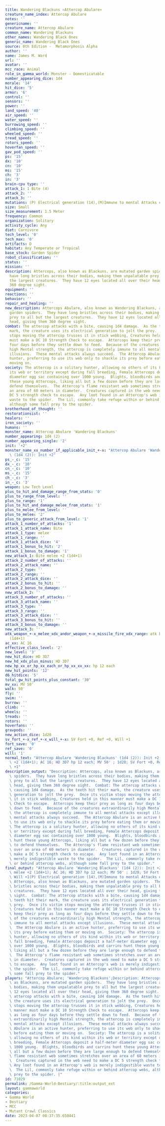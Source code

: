 ```yaml
---
title: Wandering Blackuns «Attercop Abulare»
creature_name_index: Attercop Abulare
notes: ''
genericname: ''
creature_name: Attercop Abulare
common_name: Wandering Blackuns
other_names: Wandering Black Ones
generic_name: Wandering Black Ones
source: 0th Edition -  Metamorphosis Alpha
author: ''
name: James M. Ward
url: ''
avatar: ''
mcc_race: Animal
role_in_gamma_world: Monster - Domesticatable
number_appearing_dice: 1d4
morale: '14'
hit_dice: '5'
armor: '6'
control: ''
sensors: ''
power: ''
land_speed: '40'
air_speed: ''
water_speed: ''
burrowing_speed: ''
climbing_speed: ''
wheeled_speed: ''
tread_speed: ''
rotors_speed: ''
hoverfan_speed: ''
gav_pod_speed: ''
ps: '15'
dx: '10'
cn: '10'
ms: '15'
ch: '3'
in: '3'
brain-cpu type: ''
attack_1: 1 Bite (4)
attack_2: ''
attack_3: ''
mutations: (P) Electrical generation (14),(M)Immune to mental Attacks except Illusion
size: Small
size_measurement: 1.5 Meter
frequency: Common
organization: Solitary
activity_cycle: Any
diet: Carnivore
tech_level: '0'
tech_max: '0'
artifacts: D
habitat: Any Temperate or Tropical
base_stock: Garden Spider
robot_classification: ''
status: ''
mission: ''
description: Attercops, also known as Blackuns, are mutated garden spiders.  They
  have long bristles across their bodies, making them unpalatable prey to all but
  the largest creatures.  They have 12 eyes located all over their head, giving them
  360 degree sight.
equipment: ''
reactions: ''
behavior: ''
repair_and_healing: ''
new_description: Attercops Abulare, also known as Wandering Blackuns, are mutated
  garden spiders.  They have long bristles across their bodies, making them unpalatable
  prey to all but the largest creatures.  They have 12 eyes located all over their
  head, giving them 360 degree sight.
combat: The attercop attacks with a bite, causing 1d4 damage.  As the teeth hit their
  mark, the creature uses its electrical generation to jolt the prey.  Once its victim
  stops moving the attercop trusses it in stick webbing, Creatures held in this manner
  must make a DC 10 Strength Check to escape.  Attercops keep their prey as long as
  four days before they settle down to feed.  Because of the creatures extraordinarily
  high Mental strength, the attercop is completely immune to all mental attacks except
  illusions.  These mental attacks always succeed.  The Attercop Abulare is an active
  hunter, preferring to use its web only to shackle its prey before eating them or
  moving on.
society: The attercop is a solitary hunter, allowing no others of its kind within
  its web or territory except during fall breeding, Female Attercops deposit a half-meter
  diameter egg sac containing over 1000 young.  Blights, bloodbirds and carrins hunt
  these young Attercops, liking all but a few dozen before they are large enough to
  defend themselves.  The Attercop's flame resistant web sometimes stretches over
  an area of 60 meters in diameter.  Creatures captured in the web need to make a
  DC 5 strength check to escape.  Any loot found in an Attercop's web is merely indigestible
  waste to the spider.  The Lil, commonly take refuge within or behind attercop webs,
  although some fall prey to the spider.
brotherhood_of_thought: ''
restorationsist: ''
healers: ''
iron_society: ''
humans: ''
monster_name: Attercop Abulare 'Wandering Blackuns'
number_appearing: 1d4 (2)
number_appearing_single: '2'
init: '+2'
monster_name_xx_number_if_applicable_init_+-x: "Attercop Abulare 'Wandering Blackuns'\
  \ (1d4 (2)): Init +2"
ps_-_c: '15'
dx_-_c: '10'
cn_-_c: '10'
ms_-_c: '15'
ch_-_c: '3'
in_-_c: '3'
weapon: Low Tech Level
plus_to_hit_and_damage_range_from_stats: '0'
plus_to_range_from_level: ''
plus_to_range: '1'
plus_to_hit_and_damage_melee_from_stats: '1'
plus_to_melee_from_level: ''
plus_to_melee: '2'
plus_to_generic_attack_from_level: '1'
attack_1_number_of_attacks: '1'
attack_1_attack_name: Bite
attack_1_type: melee
attack_1_range: ''
attack_1_attack_dice: '4'
attack_1_bonus_to_hit: '2'
attack_1_bonus_to_damage: '1'
new_attack_1: Bite melee +2 (1d4+1)
attack_2_number_of_attacks: ''
attack_2_attack_name: ''
attack_2_type: ''
attack_2_range: ''
attack_2_attack_dice: ''
attack_2_bonus_to_hit: ''
attack_2_bonus_to_damage: ''
new_attack_2: ''
attack_3_number_of_attacks: ''
attack_3_attack_name: ''
attack_3_type: ''
attack_3_range: ''
attack_3_attack_dice: ''
attack_3_bonus_to_hit: ''
attack_3_bonus_to_damage: ''
new_attack_3: ''
atk_weapon_+-x_melee_xdx_andor_weapon_+-x_missile_fire_xdx_range: atk bite melee +2
  (1d4+1)
ac_xx: AC 16
effective_class_level: '2'
new_level: '3'
new_hit_dice: HD 3D7
new_hd_xdx_plus_minus: HD 3D7
new_hp_xx_or_hp_xx_each_or_hp_xx_xx_xx: hp 12 each
new_hit_points: '12'
d6_hitdice: '5'
total_gw_hit_points_plus_constant: '30'
mv_xx: MV 50'
walk: 50'
fly: ''
swim: ''
burrow: ''
climb: ''
wheels: ''
treads: ''
rotors: ''
hoverfans: ''
gravpods: ''
new_action_dice: 1d20
sv_fort_+-x_ref_+-x_will_+-x: SV Fort +0, Ref +0, Will +1
fort_save: '0'
ref_save: '0'
will: '1'
normal_text: "Attercop Abulare 'Wandering Blackuns' (1d4 (2)): Init +2; atk bite melee\
  \ +2 (1d4+1); AC 16; HD 3D7 hp 12 each; MV 50' ; 1d20; SV Fort +0, Ref +0, Will\
  \ +1"
description_output: "Description: Attercops, also known as Blackuns, are mutated garden\
  \ spiders.  They have long bristles across their bodies, making them unpalatable\
  \ prey to all but the largest creatures.  They have 12 eyes located all over their\
  \ head, giving them 360 degree sight.  Combat: The attercop attacks with a bite,\
  \ causing 1d4 damage.  As the teeth hit their mark, the creature uses its electrical\
  \ generation to jolt the prey.  Once its victim stops moving the attercop trusses\
  \ it in stick webbing, Creatures held in this manner must make a DC 10 Strength\
  \ Check to escape.  Attercops keep their prey as long as four days before they settle\
  \ down to feed.  Because of the creatures extraordinarily high Mental strength,\
  \ the attercop is completely immune to all mental attacks except illusions.  These\
  \ mental attacks always succeed.  The Attercop Abulare is an active hunter, preferring\
  \ to use its web only to shackle its prey before eating them or moving on.  Society:\
  \ The attercop is a solitary hunter, allowing no others of its kind within its web\
  \ or territory except during fall breeding, Female Attercops deposit a half-meter\
  \ diameter egg sac containing over 1000 young.  Blights, bloodbirds and carrins\
  \ hunt these young Attercops, liking all but a few dozen before they are large enough\
  \ to defend themselves.  The Attercop's flame resistant web sometimes stretches\
  \ over an area of 60 meters in diameter.  Creatures captured in the web need to\
  \ make a DC 5 strength check to escape.  Any loot found in an Attercop's web is\
  \ merely indigestible waste to the spider.  The Lil, commonly take refuge within\
  \ or behind attercop webs, although some fall prey to the spider."
final_output: "Attercop Abulare 'Wandering Blackuns' (1d4 (2)): Init +2; atk bite\
  \ melee +2 (1d4+1); AC 16; HD 3D7 hp 12 each; MV 50' ; 1d20; SV Fort +0, Ref +0,\
  \ Will +1(P) Electrical generation (14),(M)Immune to mental Attacks except IllusionDescription:\
  \ Attercops, also known as Blackuns, are mutated garden spiders.  They have long\
  \ bristles across their bodies, making them unpalatable prey to all but the largest\
  \ creatures.  They have 12 eyes located all over their head, giving them 360 degree\
  \ sight.  Combat: The attercop attacks with a bite, causing 1d4 damage.  As the\
  \ teeth hit their mark, the creature uses its electrical generation to jolt the\
  \ prey.  Once its victim stops moving the attercop trusses it in stick webbing,\
  \ Creatures held in this manner must make a DC 10 Strength Check to escape.  Attercops\
  \ keep their prey as long as four days before they settle down to feed.  Because\
  \ of the creatures extraordinarily high Mental strength, the attercop is completely\
  \ immune to all mental attacks except illusions.  These mental attacks always succeed.\
  \  The Attercop Abulare is an active hunter, preferring to use its web only to shackle\
  \ its prey before eating them or moving on.  Society: The attercop is a solitary\
  \ hunter, allowing no others of its kind within its web or territory except during\
  \ fall breeding, Female Attercops deposit a half-meter diameter egg sac containing\
  \ over 1000 young.  Blights, bloodbirds and carrins hunt these young Attercops,\
  \ liking all but a few dozen before they are large enough to defend themselves.\
  \  The Attercop's flame resistant web sometimes stretches over an area of 60 meters\
  \ in diameter.  Creatures captured in the web need to make a DC 5 strength check\
  \ to escape.  Any loot found in an Attercop's web is merely indigestible waste to\
  \ the spider.  The Lil, commonly take refuge within or behind attercop webs, although\
  \ some fall prey to the spider."
players: "Attercop Abulare; 'Wandering Blackuns';Description: Attercops, also known\
  \ as Blackuns, are mutated garden spiders.  They have long bristles across their\
  \ bodies, making them unpalatable prey to all but the largest creatures.  They have\
  \ 12 eyes located all over their head, giving them 360 degree sight.  Combat: The\
  \ attercop attacks with a bite, causing 1d4 damage.  As the teeth hit their mark,\
  \ the creature uses its electrical generation to jolt the prey.  Once its victim\
  \ stops moving the attercop trusses it in stick webbing, Creatures held in this\
  \ manner must make a DC 10 Strength Check to escape.  Attercops keep their prey\
  \ as long as four days before they settle down to feed.  Because of the creatures\
  \ extraordinarily high Mental strength, the attercop is completely immune to all\
  \ mental attacks except illusions.  These mental attacks always succeed.  The Attercop\
  \ Abulare is an active hunter, preferring to use its web only to shackle its prey\
  \ before eating them or moving on.  Society: The attercop is a solitary hunter,\
  \ allowing no others of its kind within its web or territory except during fall\
  \ breeding, Female Attercops deposit a half-meter diameter egg sac containing over\
  \ 1000 young.  Blights, bloodbirds and carrins hunt these young Attercops, liking\
  \ all but a few dozen before they are large enough to defend themselves.  The Attercop's\
  \ flame resistant web sometimes stretches over an area of 60 meters in diameter.\
  \  Creatures captured in the web need to make a DC 5 strength check to escape. \
  \ Any loot found in an Attercop's web is merely indigestible waste to the spider.\
  \  The Lil, commonly take refuge within or behind attercop webs, although some fall\
  \ prey to the spider. |"
id: 71029
permalink: /Gamma-World-Bestiary/:title:output_ext
layout: gammaworld
categories:
- Gamma World
- Bestiary
- MCC
- Mutant Crawl Classics
date: 2023-04-07 08:37:35.650441
---
```

